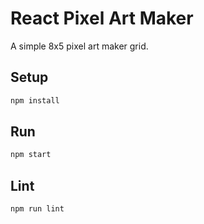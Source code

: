 # React Pixel Art Maker

A simple 8x5 pixel art maker grid.

## Setup

```sh
npm install
```

## Run

```sh
npm start
```

## Lint

```sh
npm run lint
```
